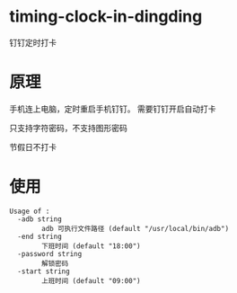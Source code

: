 # timing-clock-in-dingding

钉钉定时打卡

# 原理

手机连上电脑，定时重启手机钉钉。 需要钉钉开启自动打卡

只支持字符密码，不支持图形密码

节假日不打卡

# 使用

```
Usage of :
  -adb string
        adb 可执行文件路径 (default "/usr/local/bin/adb")
  -end string
        下班时间 (default "18:00")
  -password string
        解锁密码
  -start string
        上班时间 (default "09:00")

```